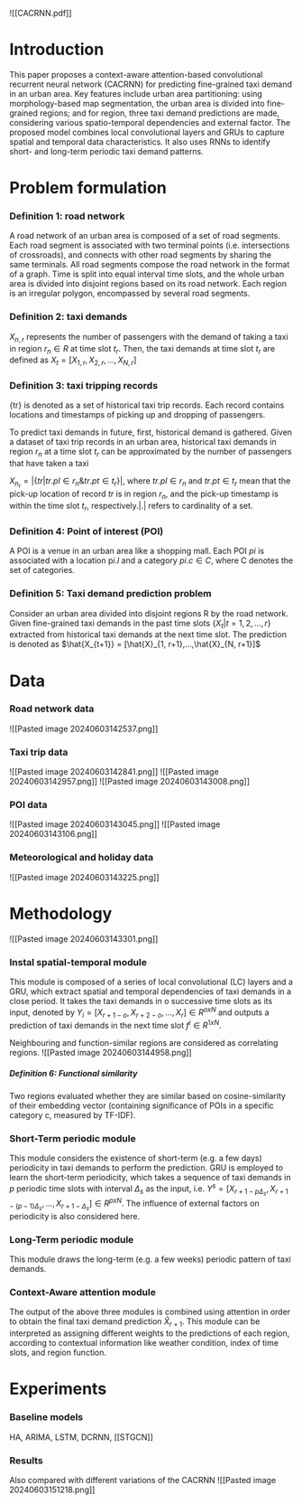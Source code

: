 
![[CACRNN.pdf]]
# Introduction

This paper proposes a context-aware attention-based convolutional recurrent neural network (CACRNN) for predicting fine-grained taxi demand in an urban area. 
Key features include urban area partitioning: using morphology-based map segmentation, the urban area is divided into fine-grained regions; and for  region, three taxi demand predictions are made, considering various spatio-temporal dependencies and external factor. The proposed model combines local convolutional layers and GRUs to capture spatial and temporal data characteristics. It also uses RNNs to identify short- and long-term periodic taxi demand patterns.
# Problem formulation
### Definition 1: road network
A road network of an urban area is composed of a set of road segments. Each road segment is associated with two terminal points (i.e. intersections of crossroads), and connects with other road segments by sharing the same terminals. All road segments compose the road network in the format of a graph.
Time is split into equal interval time slots, and the whole urban area is divided into disjoint regions based on its road network. Each region is an irregular polygon, encompassed by several road segments. 
### Definition 2: taxi demands
$X_{n, r}$ represents the number of passengers with the demand of taking a taxi in region $r_n \in R$ at time slot $t_r$. Then, the taxi demands at time slot $t_r$ are defined as $X_t = [X_{1,r}, X_{2,r},...,X_{N, r}]$ 
### Definition 3: taxi tripping records 
{tr} is denoted as a set of historical taxi trip records. Each record contains locations and timestamps of picking up and dropping of passengers. 

To predict taxi demands in future, first, historical demand is gathered. Given a dataset of taxi trip records in an urban area, historical taxi demands in region $r_n$ at a time slot $t_r$ can be approximated by the number of passengers that have taken a taxi

$X_{n_r} = |\{tr | tr.pl \in r_n \& tr.pt \in t_r\}|$, where $tr.pl \in r_n$ and $tr.pt \in t_r$ mean that the pick-up location of record $tr$ is in region $r_n$, and the pick-up timestamp is within the time slot $t_r$, respectively.$|.|$ refers to cardinality of a set. 
### Definition 4: Point of interest (POI)
A POI is a venue in an urban area like a shopping mall. Each POI $pi$ is associated with a location p$i.l$ and a category $pi.c \in C$, where C denotes the set of categories. 
### Definition 5: Taxi demand prediction problem
Consider an urban area divided into disjoint regions R by the road network. Given fine-grained taxi demands in the past time slots $\{X_t | t = 1,2,...,r\}$ extracted from historical taxi demands at the next time slot. The prediction is denoted as $\hat{X_{t+1}} = [\hat{X}_{1, r+1},...,\hat{X}_{N, r+1}]$ 
# Data

### Road network data
![[Pasted image 20240603142537.png]]
### Taxi trip data
![[Pasted image 20240603142841.png]]
![[Pasted image 20240603142957.png]]
![[Pasted image 20240603143008.png]]

### POI data
![[Pasted image 20240603143045.png]]
![[Pasted image 20240603143106.png]]
### Meteorological and holiday data
![[Pasted image 20240603143225.png]]
# Methodology

![[Pasted image 20240603143301.png]]
### Instal spatial-temporal module
This module is composed of a series of local convolutional (LC) layers and a GRU, which extract spatial and temporal dependencies of taxi demands in a close period. It takes the taxi demands in o successive time slots as its input, denoted by $Y_i = [X_{r+1-o}, X_{r+2-o},...,X_r] \in R^{oxN}$ and outputs a prediction of taxi demands in the next time slot $f^i \in R^{1xN}$.

Neighbouring and function-similar regions are considered as correlating regions.
![[Pasted image 20240603144958.png]]

##### Definition 6: Functional similarity
Two regions evaluated whether they are similar based on cosine-similarity of their embedding vector (containing significance of POIs in a specific category c, measured by TF-IDF).
### Short-Term periodic module
This module considers the existence of short-term (e.g. a few days) periodicity in taxi demands to perform the prediction. GRU is employed to learn the short-term periodicity, which takes a sequence of taxi demands in $p$ periodic time slots with interval $\Delta_s$ as the input, i.e. $Y^s = [X_{r+1-p\Delta_s}, X_{r+1-(p-1)\Delta_s},...,X_{r+1-\Delta_s}] \in R^{pxN}$. The influence of external factors on periodicity is also considered here. 
### Long-Term periodic module
This module draws the long-term (e.g. a few weeks) periodic pattern of taxi demands. 
### Context-Aware attention module 
The output of the above three modules is combined using attention in order to obtain the final taxi demand prediction $\hat{X}_{r+1}$. This module can be interpreted as assigning different weights to the predictions of each region, according to contextual information like weather condition, index of time slots, and region function. 

# Experiments

### Baseline models
HA, ARIMA, LSTM, DCRNN, [[STGCN]]

### Results
Also compared with different variations of the CACRNN
![[Pasted image 20240603151218.png]]

